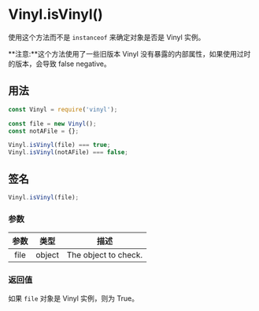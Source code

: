 <!-- front-matter
id: vinyl-isvinyl
title: Vinyl.isVinyl()
hide_title: true
sidebar_label: Vinyl.isVinyl()
-->

# Vinyl.isVinyl()

使用这个方法而不是 `instanceof` 来确定对象是否是 Vinyl 实例。


**注意:**这个方法使用了一些旧版本 Vinyl 没有暴露的内部属性，如果使用过时的版本，会导致 false negative。

## 用法

```js
const Vinyl = require('vinyl');

const file = new Vinyl();
const notAFile = {};

Vinyl.isVinyl(file) === true;
Vinyl.isVinyl(notAFile) === false;
```

## 签名

```js
Vinyl.isVinyl(file);
```

### 参数

| 参数 | 类型 | 描述 |
|:--------------:|:------:|-------|
| file | object | The object to check. |

### 返回值

如果 `file` 对象是 Vinyl 实例，则为 True。
